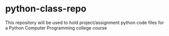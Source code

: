 # python-class-repo
This repository will be used to hold project/assignment python code files for a Python Computer Programming college course
